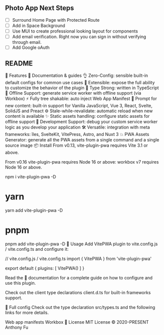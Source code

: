 ## Photo App Next Steps
* [ ] Surround Home Page with Protected Route
* [ ] Add in Space Background
* [ ] Use MUI to create professional looking layout for components
* [ ] Add email verification. Right now you can sign in without verifying through email. 
* [ ] Add Google oAuth

## README
🚀 Features
📖 Documentation & guides
👌 Zero-Config: sensible built-in default configs for common use cases
🔩 Extensible: expose the full ability to customize the behavior of the plugin
🦾 Type Strong: written in TypeScript
🔌 Offline Support: generate service worker with offline support (via Workbox)
⚡ Fully tree shakable: auto inject Web App Manifest
💬 Prompt for new content: built-in support for Vanilla JavaScript, Vue 3, React, Svelte, SolidJS and Preact
⚙️ Stale-while-revalidate: automatic reload when new content is available
✨ Static assets handling: configure static assets for offline support
🐞 Development Support: debug your custom service worker logic as you develop your application
🛠️ Versatile: integration with meta frameworks: îles, SvelteKit, VitePress, Astro, and Nuxt 3
💥 PWA Assets Generator: generate all the PWA assets from a single command and a single source image
📦 Install
From v0.13, vite-plugin-pwa requires Vite 3.1 or above.

From v0.16 vite-plugin-pwa requires Node 16 or above: workbox v7 requires Node 16 or above.

npm i vite-plugin-pwa -D 

# yarn 
yarn add vite-plugin-pwa -D

# pnpm 
pnpm add vite-plugin-pwa -D
🦄 Usage
Add VitePWA plugin to vite.config.js / vite.config.ts and configure it:


// vite.config.js / vite.config.ts
import { VitePWA } from 'vite-plugin-pwa'

export default {
  plugins: [
    VitePWA()
  ]
}

Read the 📖 documentation for a complete guide on how to configure and use this plugin.

Check out the client type declarations client.d.ts for built-in frameworks support.

👀 Full config
Check out the type declaration src/types.ts and the following links for more details.

Web app manifests
Workbox
📄 License
MIT License © 2020-PRESENT Anthony Fu
